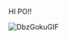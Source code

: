 HI PO!!

![DbzGokuGIF](https://github.com/user-attachments/assets/0c0f12bc-1051-4bef-b1d6-4376f18cb6d7)
